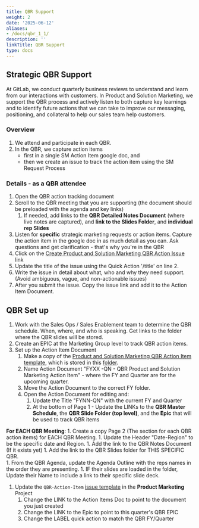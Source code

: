 ```yaml
---
title: QBR Support
weight: 2
date: '2025-06-12'
aliases:
- /docs/qbr_1_1/
description: ''
linkTitle: QBR Support
type: docs
---
```


## Strategic QBR Support

At GitLab, we conduct quarterly business reviews to understand and learn from our interactions with customers.  In Product and Solution Marketing, we support the QBR process and actively listen to both capture key learnings and to identify future actions that we can take to improve our messaging, positioning, and collateral to help our sales team help customers.

### Overview

1. We attend and participate in each QBR.
2. In the QBR, we capture action items
   - first in a single SM Action Item google doc, and
   - then we create an issue to track the action item using the SM Request Process <link>

### Details  - as a QBR attendee

1. Open the QBR action tracking document
1. Scroll to the QBR meeting that you are supporting  (the document should be preloaded with the agenda and key links)
   1. If needed, add links to the **QBR Detailed Notes Document** (where live notes are captured), and **link to the Slides Folder**, and **individual rep Slides**
1. Listen for **specific** strategic marketing requests or action items.   Capture the action item in the google doc in as much detail as you can.  Ask questions and get clarification - that's why you're in the QBR
1. Click on the [Create Product and Solution Marketing QBR Action Issue](https://gitlab.com/gitlab-com/marketing/product-marketing/issues/new?issuable_template=QBR-Action-Item) link
1. Update the title of the issue using the Quick Action  '/title' on line 2.
1. Write the issue in detail about what, who and why they need support.  (Avoid ambiguous, vague, and non-actionable issues)
1. After you submit the issue.  Copy the issue link and add it to the Action Item Document.

## QBR Set up

1. Work with the Sales Ops / Sales Enablement team to determine the QBR schedule. When, where, and who is speaking.  Get links to the folder where the QBR slides will be stored.
1. Create an EPIC at the Marketing Group level to track QBR action items.
1. Set up the Action Item Document
    1. Make a copy of the [Product and Solution Marketing QBR Action Item template](https://docs.google.com/document/d/11I85raEvjeoVwQd1LeRtGHeW2DGN3hi7L-BwDzwKIVA/edit#),  which is stored in this [folder](https://drive.google.com/drive/folders/1KpXA8KqHFhenhO2ZshTINOK1g4pHnLf0).
    1. Name Action Document "FYXX -QN - QBR Product and Solution Marketing Action Item"  - where the FY and Quarter are for the upcoming quarter.
    1. Move the Action Document to the correct FY folder.
    1. Open the Action Document for editing and:
       1. Update the Title "FYNN-QN" with the current FY and Quarter
       1. At the bottom of Page 1 - Update the LINKs to the **QBR Master Schedule**, the **QBR Slide Folder (top level)**, and the **Epic** that will be used to track QBR items

**For EACH QBR Meeting**:
       1. Create a copy Page 2 (The section for each QBR action items) for EACH QBR Meeting.
       1. Update the Header "Date-Region" to be the specific date and Region.
       1. Add the link to the QBR Notes Document (If it exists yet)
       1. Add the link to the QBR Slides folder for THIS SPECIFIC QBR.  
       1. From the QBR Agenda, update the Agenda Outline with the reps names in the order they are presenting.
       1. IF their slides are loaded in the folder, Update their Name to include a link to their specific slide deck.

1. Update the `QBR-Action-Item` [issue template](https://gitlab.com/gitlab-com/marketing/product-marketing/blob/master/.gitlab/issue_templates/QBR-Action-Item.md) in the **Product Marketing** Project
    1. Change the LINK to the Action Items Doc to point to the document you just created
    1. Change the LINK to the Epic to point to this quarter's QBR EPIC
    1. Change the LABEL quick action to match the QBR FY/Quarter
